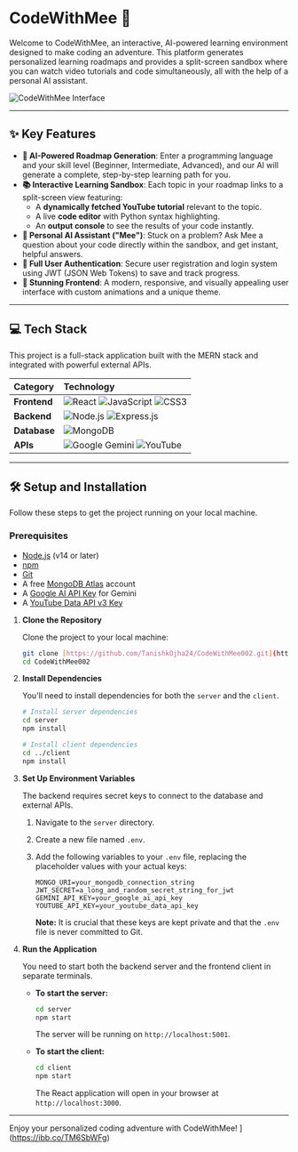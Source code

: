 # CodeWithMee 🚀

Welcome to CodeWithMee, an interactive, AI-powered learning environment designed to make coding an adventure. This platform generates personalized learning roadmaps and provides a split-screen sandbox where you can watch video tutorials and code simultaneously, all with the help of a personal AI assistant.

![CodeWithMee Interface](https://i.ibb.co/tpgtxLWJ/Gemini-Generated-Image-7hy9217hy9217hy9.png)

---

## ✨ Key Features

* **🤖 AI-Powered Roadmap Generation**: Enter a programming language and your skill level (Beginner, Intermediate, Advanced), and our AI will generate a complete, step-by-step learning path for you.
* **📚 Interactive Learning Sandbox**: Each topic in your roadmap links to a split-screen view featuring:
    * A **dynamically fetched YouTube tutorial** relevant to the topic.
    * A live **code editor** with Python syntax highlighting.
    * An **output console** to see the results of your code instantly.
* **🧠 Personal AI Assistant ("Mee")**: Stuck on a problem? Ask Mee a question about your code directly within the sandbox, and get instant, helpful answers.
* **🔐 Full User Authentication**: Secure user registration and login system using JWT (JSON Web Tokens) to save and track progress.
* **🎨 Stunning Frontend**: A modern, responsive, and visually appealing user interface with custom animations and a unique theme.

---

## 💻 Tech Stack

This project is a full-stack application built with the MERN stack and integrated with powerful external APIs.

| Category   | Technology                                                                                                                              |
| :--------- | :-------------------------------------------------------------------------------------------------------------------------------------- |
| **Frontend** | ![React](https://img.shields.io/badge/React-61DAFB?style=for-the-badge&logo=react&logoColor=black) ![JavaScript](https://img.shields.io/badge/JavaScript-F7DF1E?style=for-the-badge&logo=javascript&logoColor=black) ![CSS3](https://img.shields.io/badge/CSS3-1572B6?style=for-the-badge&logo=css3&logoColor=white) |
| **Backend** | ![Node.js](https://img.shields.io/badge/Node.js-339933?style=for-the-badge&logo=node.js&logoColor=white) ![Express.js](https://img.shields.io/badge/Express.js-000000?style=for-the-badge&logo=express&logoColor=white)                               |
| **Database** | ![MongoDB](https://img.shields.io/badge/MongoDB-47A248?style=for-the-badge&logo=mongodb&logoColor=white)                                   |
| **APIs** | ![Google Gemini](https://img.shields.io/badge/Google_Gemini-8E75B7?style=for-the-badge) ![YouTube](https://img.shields.io/badge/YouTube-FF0000?style=for-the-badge&logo=youtube&logoColor=white)          |

---

## 🛠️ Setup and Installation

Follow these steps to get the project running on your local machine.

### Prerequisites

* [Node.js](https://nodejs.org/) (v14 or later)
* [npm](https://www.npmjs.com/)
* [Git](https://git-scm.com/)
* A free [MongoDB Atlas](https://www.mongodb.com/cloud/atlas) account
* A [Google AI API Key](https://aistudio.google.com/) for Gemini
* A [YouTube Data API v3 Key](https://console.cloud.google.com/apis/library/youtube.googleapis.com)

1.  **Clone the Repository**

    Clone the project to your local machine:
    ```bash
    git clone [https://github.com/TanishkOjha24/CodeWithMee002.git](https://github.com/TanishkOjha24/CodeWithMee002.git)
    cd CodeWithMee002
    ```

2.  **Install Dependencies**

    You'll need to install dependencies for both the `server` and the `client`.

    ```bash
    # Install server dependencies
    cd server
    npm install

    # Install client dependencies
    cd ../client
    npm install
    ```

3.  **Set Up Environment Variables**

    The backend requires secret keys to connect to the database and external APIs.

    1.  Navigate to the `server` directory.
    2.  Create a new file named `.env`.
    3.  Add the following variables to your `.env` file, replacing the placeholder values with your actual keys:

        ```
        MONGO_URI=your_mongodb_connection_string
        JWT_SECRET=a_long_and_random_secret_string_for_jwt
        GEMINI_API_KEY=your_google_ai_api_key
        YOUTUBE_API_KEY=your_youtube_data_api_key
        ```

        **Note:** It is crucial that these keys are kept private and that the `.env` file is never committed to Git.

4.  **Run the Application**

    You need to start both the backend server and the frontend client in separate terminals.

    * **To start the server:**
        ```bash
        cd server
        npm start
        ```
        The server will be running on `http://localhost:5001`.

    * **To start the client:**
        ```bash
        cd client
        npm start
        ```
        The React application will open in your browser at `http://localhost:3000`.

---

Enjoy your personalized coding adventure with CodeWithMee!
](https://ibb.co/TM6SbWFg)
